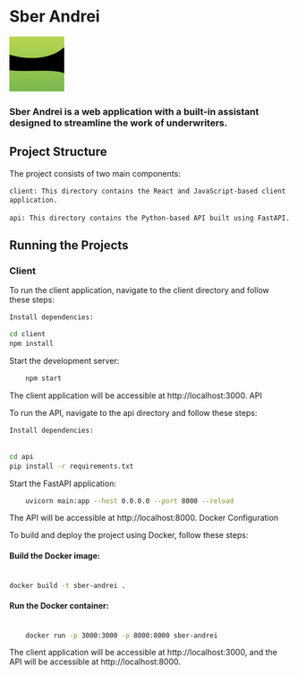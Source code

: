 # Sber Andrei

![Logo](logo.png)

### Sber Andrei is a web application with a built-in assistant designed to streamline the work of underwriters.

## Project Structure

The project consists of two main components:

    client: This directory contains the React and JavaScript-based client application.

    api: This directory contains the Python-based API built using FastAPI.

## Running the Projects

### Client

To run the client application, navigate to the client directory and follow these steps:

    Install dependencies:

```bash
cd client
npm install
```

Start the development server:

```bash
    npm start
```

The client application will be accessible at http://localhost:3000.
API

To run the API, navigate to the api directory and follow these steps:

    Install dependencies:

```bash

cd api
pip install -r requirements.txt
```

Start the FastAPI application:

```bash
    uvicorn main:app --host 0.0.0.0 --port 8000 --reload
```

The API will be accessible at http://localhost:8000.
Docker Configuration

To build and deploy the project using Docker, follow these steps:

#### Build the Docker image:

```bash

docker build -t sber-andrei .
```
#### Run the Docker container:

```bash

    docker run -p 3000:3000 -p 8000:8000 sber-andrei
```

The client application will be accessible at http://localhost:3000, and the API will be accessible at http://localhost:8000.